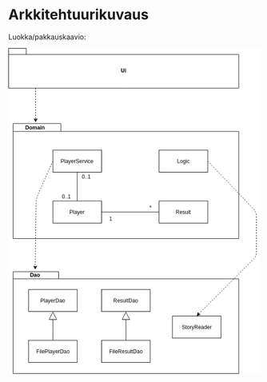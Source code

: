 # Arkkitehtuurikuvaus

Luokka/pakkauskaavio:

<img src="https://github.com/ellimansikka/otm-harjoitustyo/blob/master/dokumentointi/kuvat/luokkaPakkausKaavio.png">
